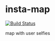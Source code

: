 # insta-map
[![Build Status](https://travis-ci.org/underground-maze/insta-map.svg)](https://travis-ci.org/underground-maze/insta-map)

map with user selfies
